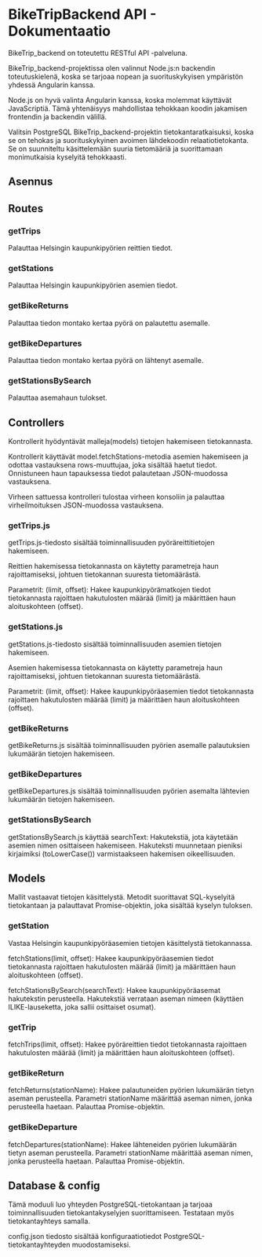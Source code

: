 # BikeTripBackend API - Dokumentaatio

BikeTrip_backend on toteutettu RESTful API -palveluna.

BikeTrip_backend-projektissa olen valinnut Node.js:n backendin toteutuskielenä, koska se tarjoaa nopean ja suorituskykyisen ympäristön yhdessä Angularin kanssa.

Node.js on hyvä valinta Angularin kanssa, koska molemmat käyttävät JavaScriptiä. Tämä yhtenäisyys mahdollistaa tehokkaan koodin jakamisen frontendin ja backendin välillä.

Valitsin PostgreSQL BikeTrip_backend-projektin tietokantaratkaisuksi, koska se on tehokas ja suorituskykyinen avoimen lähdekoodin relaatiotietokanta. Se on suunniteltu käsittelemään suuria tietomääriä ja suorittamaan monimutkaisia kyselyitä tehokkaasti.

## Asennus

## Routes

### getTrips

Palauttaa Helsingin kaupunkipyörien reittien tiedot.

### getStations

Palauttaa Helsingin kaupunkipyörien asemien tiedot.

### getBikeReturns

Palauttaa tiedon montako kertaa pyörä on palautettu asemalle.

### getBikeDepartures

Palauttaa tiedon montako kertaa pyörä on lähtenyt asemalle.

### getStationsBySearch

Palauttaa asemahaun tulokset.

## Controllers

Kontrollerit hyödyntävät malleja(models) tietojen hakemiseen tietokannasta. 

Kontrollerit käyttävät model.fetchStations-metodia asemien hakemiseen ja odottaa vastauksena rows-muuttujaa, joka sisältää haetut tiedot. Onnistuneen haun tapauksessa tiedot palautetaan JSON-muodossa vastauksena.

Virheen sattuessa kontrolleri tulostaa virheen konsoliin ja palauttaa virheilmoituksen JSON-muodossa vastauksena.

### getTrips.js

getTrips.js-tiedosto sisältää toiminnallisuuden pyöräreittitietojen hakemiseen.

Reittien hakemisessa tietokannasta on käytetty parametreja haun rajoittamiseksi, 
johtuen tietokannan suuresta tietomäärästä.

Parametrit:
(limit, offset): Hakee kaupunkipyörämatkojen tiedot tietokannasta rajoittaen hakutulosten määrää (limit) ja määrittäen haun aloituskohteen (offset).

### getStations.js

getStations.js-tiedosto sisältää toiminnallisuuden asemien tietojen hakemiseen.

Asemien hakemisessa tietokannasta on käytetty parametreja haun rajoittamiseksi, 
johtuen tietokannan suuresta tietomäärästä. 

Parametrit:
(limit, offset): Hakee kaupunkipyöräasemien tiedot tietokannasta rajoittaen hakutulosten määrää (limit) ja määrittäen haun aloituskohteen (offset).

### getBikeReturns

getBikeReturns.js sisältää toiminnallisuuden pyörien asemalle palautuksien lukumäärän tietojen hakemiseen.

### getBikeDepartures

getBikeDepartures.js sisältää toiminnallisuuden pyörien asemalta lähtevien lukumäärän tietojen hakemiseen.

### getStationsBySearch

getStationsBySearch.js käyttää searchText: Hakutekstiä, jota käytetään asemien nimen osittaiseen hakemiseen.
Hakuteksti muunnetaan pieniksi kirjaimiksi (toLowerCase()) varmistaakseen hakemisen oikeellisuuden.

## Models

Mallit vastaavat tietojen käsittelystä. Metodit suorittavat SQL-kyselyitä tietokantaan ja
palauttavat Promise-objektin, joka sisältää kyselyn tuloksen.

### getStation

Vastaa Helsingin kaupunkipyöräasemien tietojen käsittelystä tietokannassa.

fetchStations(limit, offset): Hakee kaupunkipyöräasemien tiedot tietokannasta rajoittaen hakutulosten määrää (limit) ja määrittäen haun aloituskohteen (offset).

fetchStationsBySearch(searchText): Hakee kaupunkipyöräasemat hakutekstin perusteella. Hakutekstiä verrataan aseman nimeen (käyttäen ILIKE-lauseketta, joka sallii osittaiset osumat).


### getTrip

fetchTrips(limit, offset): Hakee pyöräreittien tiedot tietokannasta rajoittaen hakutulosten määrää (limit) ja määrittäen haun aloituskohteen (offset).

### getBikeReturn

fetchReturns(stationName): Hakee palautuneiden pyörien lukumäärän tietyn aseman perusteella. Parametri stationName määrittää aseman nimen, jonka perusteella haetaan. Palauttaa Promise-objektin.

### getBikeDeparture

fetchDepartures(stationName): Hakee lähteneiden pyörien lukumäärän tietyn aseman perusteella. Parametri stationName määrittää aseman nimen, jonka perusteella haetaan. Palauttaa Promise-objektin.

## Database & config

Tämä moduuli luo yhteyden PostgreSQL-tietokantaan ja tarjoaa toiminnallisuuden tietokantakyselyjen suorittamiseen. Testataan myös tietokantayhteys samalla.

config.json tiedosto sisältää konfiguraatiotiedot PostgreSQL-tietokantayhteyden muodostamiseksi.
